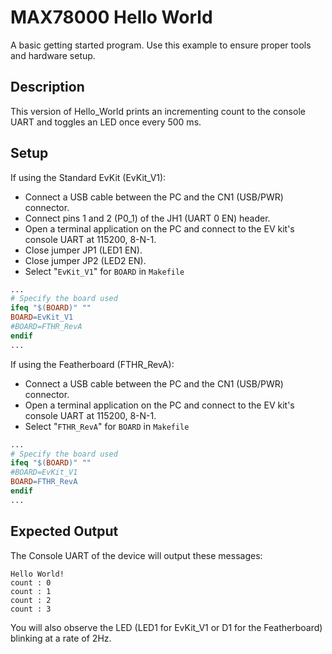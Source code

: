# MAX78000 Hello World

A basic getting started program. Use this example to ensure proper tools and hardware setup.

## Description

This version of Hello_World prints an incrementing count to the console UART and toggles an LED once every 500 ms.

## Setup

If using the Standard EvKit (EvKit_V1):

- Connect a USB cable between the PC and the CN1 (USB/PWR) connector.
- Connect pins 1 and 2 (P0_1) of the JH1 (UART 0 EN) header.
- Open a terminal application on the PC and connect to the EV kit's console UART at 115200, 8-N-1.
- Close jumper JP1 (LED1 EN).
- Close jumper JP2 (LED2 EN).
- Select "`EvKit_V1`" for `BOARD` in `Makefile`

```Makefile
...
# Specify the board used
ifeq "$(BOARD)" ""
BOARD=EvKit_V1
#BOARD=FTHR_RevA
endif
...
```

If using the Featherboard (FTHR_RevA):

- Connect a USB cable between the PC and the CN1 (USB/PWR) connector.
- Open a terminal application on the PC and connect to the EV kit's console UART at 115200, 8-N-1.
- Select "`FTHR_RevA`" for `BOARD` in `Makefile`

```Makefile
...
# Specify the board used
ifeq "$(BOARD)" ""
#BOARD=EvKit_V1
BOARD=FTHR_RevA
endif
...
```

## Expected Output

The Console UART of the device will output these messages:

```UART
Hello World!
count : 0
count : 1
count : 2
count : 3
```

You will also observe the LED (LED1 for EvKit_V1 or D1 for the Featherboard) blinking at a rate of 2Hz.
